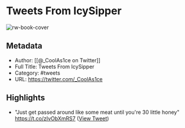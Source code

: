 # Tweets From IcySipper

![rw-book-cover](https://pbs.twimg.com/profile_images/1587437044418154498/0sNtBSHA.jpg)

## Metadata
- Author: [[@_CoolAs1ce on Twitter]]
- Full Title: Tweets From IcySipper
- Category: #tweets
- URL: https://twitter.com/_CoolAs1ce

## Highlights
- "Just get passed around like some meat until you're 30 little honey" https://t.co/zIvObXmRS7 ([View Tweet](https://twitter.com/_CoolAs1ce/status/1581243452989505541))
